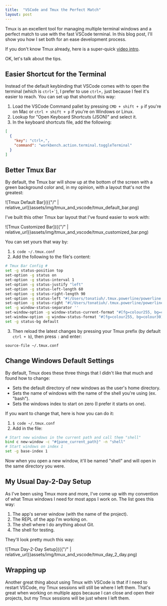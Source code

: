 ```yaml
---
title:  "VSCode and Tmux the Perfect Match"
layout: post
---
```


Tmux is an excellent tool for managing multiple terminal windows and a perfect match to use with the fast VSCode terminal. In this blog post, I'll show you how I set both for an ease development process.


If you don't know Tmux already, here is a super-quick [video intro](https://www.youtube.com/watch?v=MGN5JcpC7e0).

OK, let's talk about the tips.

## Easier Shortcut for the Terminal

Instead of the default keybinding that VSCode comes with to open the terminal (which is `` ctrl+` ``), I prefer to use `ctrl+,` just because I feel it's easier to reach. You can set up that shortcut this way:

1. Load the VSCode Command pallet by pressing `CMD + shift + p` if you're on Mac or  `ctrl + shift + p` if you're on Windows or Linux.
2. Lookup for "Open Keyboard Shortcuts (JSON)" and select it.
2. In the keyboard shortcuts file, add the following:

```json
[
  {
    "key": "ctrl+,",
    "command": "workbench.action.terminal.toggleTerminal"
  }
]
```

## Better Tmux Bar

By default, the Tmux bar will show up at the bottom of the screen with a green background color and, in my opinion, with a layout that's not the greatest:

![Tmux Default Bar]({{"/" | relative_url}}assets/img/tmux_and_vscode/tmux_default_bar.png)

I've built this other Tmux bar layout that I've found easier to work with:

![Tmux Customized Bar]({{"/" | relative_url}}assets/img/tmux_and_vscode/tmux_customized_bar.png)

You can set yours that way by:

1. `$ code ~/.tmux.conf`
2. Add the following to the file's content:

```bash
# Tmux Bar Config #
set -g status-position top
set-option -g status on
set-option -g status-interval 1
set-option -g status-justify "left"
set-option -g status-left-length 60
set-option -g status-right-length 90
set-option -g status-left "#(/Users/tonatiuh/.tmux.powerline/powerline.sh left)"
set-option -g status-right "#(/Users/tonatiuh/.tmux.powerline/powerline.sh right)"
set -g window-status-separator ''
set-window-option -g window-status-current-format "#[fg=colour255, bg=colour38]| #I • #W |"
set-window-option -g window-status-format "#[fg=colour255, bg=colour30]| #I • #W |"
set -g status-bg default
```

3. Then reload the latest changes by pressing your Tmux prefix (by default `ctrl + b`), then press `:` and enter:

```
source-file ~/.tmux.conf
```

## Change Windows Default Settings

By default, Tmux does these three things that I didn't like that much and found how to change:

- Sets the default directory of new windows as the user's home directory.
- Sets the name of windows with the name of the shell you're using (ex. "bash").
- Sets the windows index to start on zero (I prefer it starts on one).

If you want to change that, here is how you can do it:

1. `$ code ~/.tmux.conf`
2. Add in the file:

```bash
# Start new windows in the current path and call them "shell"
bind c new-window -c "#{pane_current_path}" -n "shell"
# Start windows on index 1
set -g base-index 1
```

Now when you open a new window, it'll be named "shell" and will open in the same directory you were.

## My Usual Day-2-Day Setup

As I've been using Tmux more and more, I've come up with my convention of what Tmux windows I need for most apps I work on. The list goes this way:

1. The app's server window (with the name of the project).
2. The REPL of the app I'm working on.
3. The shell where I do anything about Git.
4. The shell for testing.

They'll look pretty much this way:

![Tmux Day-2-Day Setup]({{"/" | relative_url}}assets/img/tmux_and_vscode/tmux_day_2_day.png)

## Wrapping up

Another great thing about using Tmux with VSCode is that if I need to restart VSCode, my Tmux sessions will still be where I left them. That's great when working on multiple apps because I can close and open their projects, but my Tmux sessions will be just where I left them.
